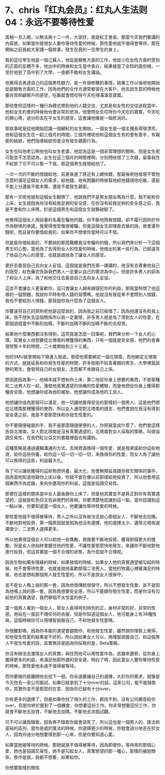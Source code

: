 # 7、chris『红丸会员』：红丸人生法则04：永远不要等待性爱

真相一旦入眼，以無法再十二一件，大家好，我是紅王會長，那麼今天我們要講的內容是，如果當你發現女人要你等待性愛的時候，那性愛他就不值得會等待，那在開始之前我給大家講一個故事，發生在我的一位學生的身上。

我的這位學生他是一個江蘇人，他從是銷售方面的工作，他從小在女性方面的受到的正面的反饋不多，他出中的時候和女生當中表白，結果被當了全班的面拒絕，一至於他到了高中到了大學，一直都不敢和女生講話。

他覺得去表達自己的這個男性魅力，是一件很修饋的事情，結果工作以後呢他開始從是銷售方面的工作，因為他們的合作方通常都習在大客戶，他去談生意的時候他要非常照顧客戶的感受，吃飯就會問哎呀今天吃得滿滿意寶寶。

那他會把這樣的一種行為模式帶到他的人籍交往，尤其是和女性的交往過程當中，他和女生約會的時候他也會非常的悲淌，他會問女生哎呀你今天吃的寶寶，今天吃的開心嗎，過分的去在乎女生的感受，這會讓他像是一個悲淌的。

那故事呢是從他開始認識一個網紅的女生開始，一個女生是一個主播長得很漂亮，他和這個女生在一起三個月的時間，三個月裡呢他和這個女生有約會有簽手，有親密的結紋，他們指導結紋但是沒有發生親密行為。

女生也叫他老公啊他也叫女生老婆，他認為這是一個非常理想的關係，但是女生呢可能並不怎麼認為，女生在這三個月的時間裡啊，分別問他借了三次錢，留事我住不起房了可不可以幫一下我，那這個男生就借給他了。

一次一次的不斷的借錢給他，前進後進了將近有上網快錢，那最後呢他發現不管他怎麼的滿足這個女人的需求，給他錢，他有困難的時候幫他給他錢請他吃飯，還是不能上分還是不能本類，還是不能發生親密。

那有一天呢他就和這個女生翻牌了，他說我們不是男女朋友嗎為什麼，我不能和你上床，女生說因為你沒有給我足夠的安全感，在你沒有給我足夠的安全感之前，我是不會和你上床嗎，於是這個男生和這個女生就撕破臉了。

他覺得這個女人用談量的名義在騙他的錢，你不斷地問我借錢，卻不履行因你於你作為辦律的承諾，我覺得很受傷很被騙，但是這個女生卻理直去裝的說，我會還你錢呢，而且是你要借給我的，如果你不想借你當時可以不借。

但是是你借給我的，不要說的那麼難聽我沒有騙你的錢，所以我們來分析一下這個男生的心態，當他為了去得到女人的性愛的時候，他做出的某一些行為，已經違背了他自己內心的感受，也就是說他為了讓女人的感受。

更好去委屈自己去向女人妥協，這個就是我們在第一課講的，他沒有去尊重他自己的感受，紅色藥完告訴我們男人一定要以自己的需求為中心，但是許多男人的卻為了和女人上床，為了和他交往去委屈自己去向女人妥協。

這並不會讓女人更喜歡你，這只會讓女人越來越侵犯你的利益，那我當時問了他這樣的一個問題，我說你平時有借人錢的習慣嗎，他說沒有我從來不會問別人借錢，我也不會給別人借錢，那我說你為什麼為了這個女人。

你要違背自己的原則呢他是這麼說的，因為我之前已經借了，因為他還沒有和我上床，我不想失去這個關係所以我一定要借，許多男人就是為了得到女人的性愛，在那個過程當中不斷的加碼，不斷的加碼不斷的加碼不斷的去投資。

結果他什麼東西都沒有得到，這究竟是怎麼一回事呢，我們來分析一下女人的心理，其實女人他想要從北塔南的裡獲得的東西，只有一個就是安全感，他們的青春很短暫十年的時間，二十歲開始到三十三歲。

他的SMU就會開始下降進入股底，那麼他需要綁定一個北塔南，而他綁定北塔南的方式，就是延長和你發生性愛的時間，許多剛剛不如青春期的男生，大學裡面談戀的男生，會發現自己的女朋友，怎麼都不肯跟自己上床。

原因是因為第一，他根本就不想和你上床，第二他從你身上想要的東西，不是那種和二法男人在一起，激發他真實遇望的快樂的性愛體驗，而是他想從你身上獲得那種安全感，他想讓你成為他的被抬，他想讓你成為他的工具人。

他想讓你成為那個可以滿足，他一切讓他覺得安全的那樣的一個男人，這是他們想從北塔南那裡獲得的東西，所以女人通常對北塔南的語言，他們會說在我沒有得到安全感之前，我是不會那麼快和你發生性愛的。

你不要隨便碰我的手，我不是那麼隨隨便便的人，你把我當成什麼了，他們會這樣告訴北塔南，女人對北塔南是沒有真實遇望的，北塔南對女人採取的策略，叫做協調交易性，在我們紅災亞文的書籍裡面也有講到。

這種策略是通過邏輯溝通的方式，去用資源換得一個性愛，就是我承諾給你這些物資，給你這些供養，給你這一切一切一切一切，來換得你的性愛，而女人為了讓他可以換得的這些，利益最大化。

為了可以讓他獲得的這些物資供養，最大化，他會無限延長跟你發生關係的事件，因為當他知道他跟你上床以後，你就不會在像以前那樣給他投資了，所以他會用這個東西作為武器，來向你邀寫你的利益，這就是協調交易性。

即便在這樣的關係當中女人最後跟你上床了，但是他其實並不是真正對你有真實遇望的，這就是紅色亞文告訴我們的真相，你要清楚地認識到這一點，當你認識到這一點以後，你要知道當一個女人，他要讓你等待性愛的時候。

那性愛他就不值得被等待，男人之所以沒有辦法去放心那個女人，不斷地去加碼，不斷地對他投資，第一個原因就是因為他沒有選擇，他的選擇太少，通常北塔南選擇很少，二法男人選擇更多。

所以他覺得這個女人可以給他一些獎勵，我就要不斷地投資，獲得那個更大的獎勵，但是女人他始終會握住他的性愛，不讓性愛那麼快地發生，來讓你不斷地對他進行投資，但這其實是一個不合理的狀態，為什麼說不合理呢。

因為生物如果有情緣的時候，如果發情的時候，如果女人他的真實遇望被勾起的時候，他不會等待性愛，也就是說他喜歡那個二法男人，當他的牧牆心裡被滿足的時候，他也是想和那個男人發生性愛的，所以不是說女人很保守。

並不是女人嘴上說的那一套，因為他很傳統很保守，所以不想發生性愛，並不是因為他嘴上說的那一套，因為我想要安全感，所以不能跟你發生性愛，而是你沒有勾起他的真實遇望，我們舉個不太恰當的例子。

當一個男人看到一個女人，那女人長得特別特別的正，身材非常的好，非常的性感，他站在一面前不傳任何的衣服，但是你知道這個女人，他可能身上有36種性病，這個時候你可以用理智說服自己，不和他發生性愛嗎。

你很難對嗎，因為你本能的遇望會趨勢你，和他發生性愛，雖然說你理智上覺得，和他發生性愛的結果是不好的，所以說如果女人可以，用理智說服自己，和這個男人不發生性愛的話，其實無非是因為你採取的是，Beta策略。

你沒有辦法去激情女人的真實，與往而他可以用性愛作為，武器來邀邪，從你身上獲得更多的利益，來滿足他那所謂的安全感，明白了嗎，因此當女人要你等待性愛的時候，那性愛他永遠不值得被等待。

而你要做的是離開他去找下一個，你永遠要讓自己的選擇，大於你的需求，就像是今天你去一家公司面試，如果已經拿到了十分over的話，這家公司，能不能錄取你，其實你並不是那麼的在意，因為你已經有十分over。

你有更多的選擇了，但是如果你找了很久的工作，都找不到，沒有公司願意給你over，但是你終於擺到了一個機會，你想要這份工作，你非常想要這份工作，你就會不斷地去投資，不斷地去加碼，不斷地去求面試觀。

可不可以讓我錄取，因為再不錄取你就會惡死了，所以這也是一個男人的，匯法和富裕的區別，當你是處於匯法的時候，你選擇更少的時候，你就會過分地去在於女人，因為你過分地想要得到那一心來，但是你要知道心愛。

如果當她被等待的時候，那她就是不值得被等待，因為即便你，等待來的那個心愛，她也是協調交易性，她不是勾起女人，真實慾望的那一種心，那樣的被她關係，換作是我，我都不想要，如果給你。

你想要那樣的關係